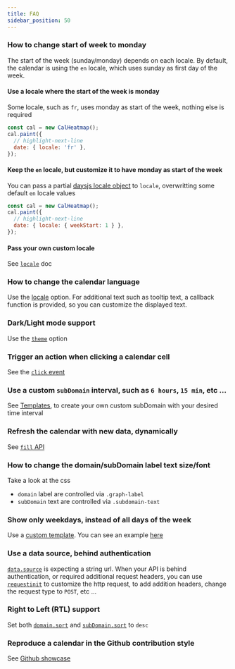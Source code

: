 ```yaml
---
title: FAQ
sidebar_position: 50
---
```


### How to change start of week to monday

The start of the week (sunday/monday) depends on each locale. By default,
the calendar is using the `en` locale, which uses sunday as first day of the week.

#### Use a locale where the start of the week is monday

Some locale, such as `fr`, uses monday as start of the week, nothing else is required

```js
const cal = new CalHeatmap();
cal.paint({
  // highlight-next-line
  date: { locale: 'fr' },
});
```

#### Keep the `en` locale, but customize it to have monday as start of the week

You can pass a partial [daysjs locale object](https://day.js.org/docs/en/customization/customization) to `locale`, overwritting some default `en` locale values

```js
const cal = new CalHeatmap();
cal.paint({
  // highlight-next-line
  date: { locale: { weekStart: 1 } },
});
```

#### Pass your own custom locale

See [`locale`](https://day.js.org/docs/en/customization/customization) doc

### How to change the calendar language

Use the [locale](options/date.md#locale) option. For additional text such as tooltip text, a callback
function is provided, so you can customize the displayed text.

### Dark/Light mode support

Use the [`theme`](options/theme.md) option

### Trigger an action when clicking a calendar cell

See the [`click` event](events.md#click)

### Use a custom `subDomain` interval, such as `6 hours`, `15 min`, etc ...

See [Templates](template.md), to create your own custom subDomain with your desired time interval

### Refresh the calendar with new data, dynamically

See [`fill` API](API/fill.md)

### How to change the domain/subDomain label text size/font

Take a look at the css

- `domain` label are controlled via `.graph-label`
- `subDomain` text are controlled via `.subdomain-text`

### Show only weekdays, instead of all days of the week

Use a [custom template](template.md). You can see an example [here](template.md#days-subdomain-with-all-days-on-the-same-row)

### Use a data source, behind authentication

[`data.source`](options/data.md#source) is expecting a string url. When your API is behind authentication,
or required additional request headers, you can use [`requestinit`](options/data.md#requestinit) to customize the http request,
to add addition headers, change the request type to `POST`, etc ...

### Right to Left (RTL) support

Set both [`domain.sort`](options/domain/index.md#sort) and [`subDomain.sort`](options/subDomain.md#sort) to `desc`

### Reproduce a calendar in the Github contribution style

See [Github showcase](showcase.md#github-profile-contribution-like)
